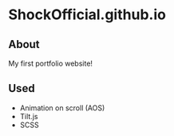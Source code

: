 # ShockOfficial.github.io

## About
My first portfolio website!

## Used
- Animation on scroll (AOS)
- Tilt.js
- SCSS
